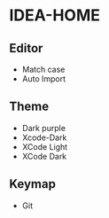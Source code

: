 # IDEA-HOME

## Editor
- Match case
- Auto Import

## Theme
- Dark purple
- Xcode-Dark
- XCode Light
- XCode Dark

## Keymap
- Git
